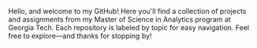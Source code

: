 Hello, and welcome to my GitHub!
Here you'll find a collection of projects and assignments from my Master of Science in Analytics program at Georgia Tech. Each repository is labeled by topic for easy navigation.
Feel free to explore—and thanks for stopping by!
